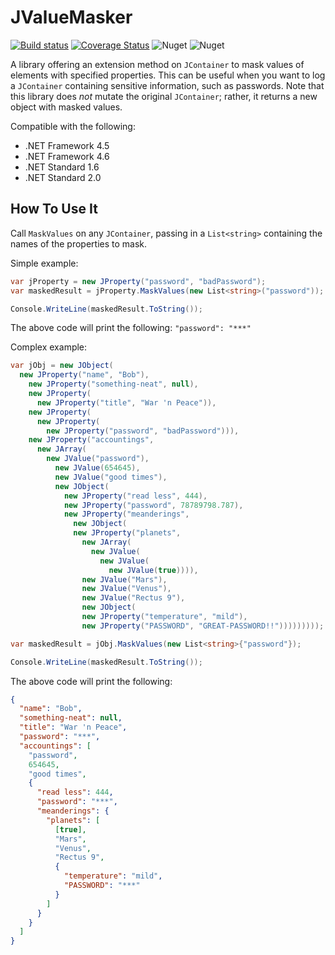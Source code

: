 # JValueMasker

[![Build status](https://ci.appveyor.com/api/projects/status/1t90oa7mbj5cq33a?svg=true)](https://ci.appveyor.com/project/wcsanders1/jvaluemasker) [![Coverage Status](https://coveralls.io/repos/github/wcsanders1/JValueMasker/badge.svg?branch=master)](https://coveralls.io/github/wcsanders1/JValueMasker?branch=master) ![Nuget](https://img.shields.io/nuget/v/JValueMasker.svg) ![Nuget](https://img.shields.io/nuget/dt/JValueMasker.svg)

A library offering an extension method on `JContainer` to mask values of elements with specified properties. This can be useful when you want to log a `JContainer` containing sensitive information, such as passwords. Note that this library does _not_ mutate the original `JContainer`; rather, it returns a new object with masked values.

Compatible with the following:

- .NET Framework 4.5
- .NET Framework 4.6
- .NET Standard 1.6
- .NET Standard 2.0

## How To Use It

Call `MaskValues` on any `JContainer`, passing in a `List<string>` containing the names of the properties to mask.

Simple example:

```cs
var jProperty = new JProperty("password", "badPassword");
var maskedResult = jProperty.MaskValues(new List<string>("password"));

Console.WriteLine(maskedResult.ToString());
```

The above code will print the following: `"password": "***"`

Complex example:

```cs
var jObj = new JObject(
  new JProperty("name", "Bob"),
    new JProperty("something-neat", null),
    new JProperty(
      new JProperty("title", "War 'n Peace")),
    new JProperty(
      new JProperty(
        new JProperty("password", "badPassword"))),
    new JProperty("accountings",
      new JArray(
        new JValue("password"),
          new JValue(654645),
          new JValue("good times"),
          new JObject(
            new JProperty("read less", 444),
            new JProperty("password", 78789798.787),
            new JProperty("meanderings",
              new JObject(
              new JProperty("planets",
                new JArray(
                  new JValue(
                    new JValue(
                      new JValue(true)))),
                new JValue("Mars"),
                new JValue("Venus"),
                new JValue("Rectus 9"),
                new JObject(
                new JProperty("temperature", "mild"),
                new JProperty("PASSWORD", "GREAT-PASSWORD!!")))))))));

var maskedResult = jObj.MaskValues(new List<string>{"password"});

Console.WriteLine(maskedResult.ToString());
```

The above code will print the following:

```json
{
  "name": "Bob",
  "something-neat": null,
  "title": "War 'n Peace",
  "password": "***",
  "accountings": [
    "password",
    654645,
    "good times",
    {
      "read less": 444,
      "password": "***",
      "meanderings": {
        "planets": [
          [true],
          "Mars",
          "Venus",
          "Rectus 9",
          {
            "temperature": "mild",
            "PASSWORD": "***"
          }
        ]
      }
    }
  ]
}
```
